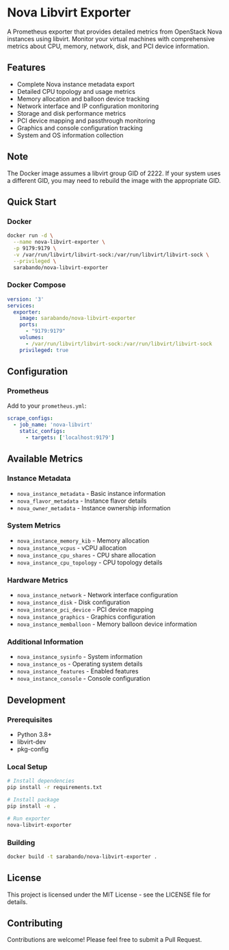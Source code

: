 # Nova Libvirt Exporter

A Prometheus exporter that provides detailed metrics from OpenStack Nova instances using libvirt. Monitor your virtual machines with comprehensive metrics about CPU, memory, network, disk, and PCI device information.

## Features

- Complete Nova instance metadata export
- Detailed CPU topology and usage metrics
- Memory allocation and balloon device tracking
- Network interface and IP configuration monitoring
- Storage and disk performance metrics
- PCI device mapping and passthrough monitoring
- Graphics and console configuration tracking
- System and OS information collection

## Note
The Docker image assumes a libvirt group GID of 2222. If your system uses a different GID, you may need to rebuild the image with the appropriate GID.

## Quick Start

### Docker

```bash
docker run -d \
  --name nova-libvirt-exporter \
  -p 9179:9179 \
  -v /var/run/libvirt/libvirt-sock:/var/run/libvirt/libvirt-sock \
  --privileged \
  sarabando/nova-libvirt-exporter
```

### Docker Compose

```yaml
version: '3'
services:
  exporter:
    image: sarabando/nova-libvirt-exporter
    ports:
      - "9179:9179"
    volumes:
      - /var/run/libvirt/libvirt-sock:/var/run/libvirt/libvirt-sock
    privileged: true
```

## Configuration

### Prometheus

Add to your `prometheus.yml`:

```yaml
scrape_configs:
  - job_name: 'nova-libvirt'
    static_configs:
      - targets: ['localhost:9179']
```

## Available Metrics

### Instance Metadata
- `nova_instance_metadata` - Basic instance information
- `nova_flavor_metadata` - Instance flavor details
- `nova_owner_metadata` - Instance ownership information

### System Metrics
- `nova_instance_memory_kib` - Memory allocation
- `nova_instance_vcpus` - vCPU allocation
- `nova_instance_cpu_shares` - CPU share allocation
- `nova_instance_cpu_topology` - CPU topology details

### Hardware Metrics
- `nova_instance_network` - Network interface configuration
- `nova_instance_disk` - Disk configuration
- `nova_instance_pci_device` - PCI device mapping
- `nova_instance_graphics` - Graphics configuration
- `nova_instance_memballoon` - Memory balloon device information

### Additional Information
- `nova_instance_sysinfo` - System information
- `nova_instance_os` - Operating system details
- `nova_instance_features` - Enabled features
- `nova_instance_console` - Console configuration

## Development

### Prerequisites
- Python 3.8+
- libvirt-dev
- pkg-config

### Local Setup

```bash
# Install dependencies
pip install -r requirements.txt

# Install package
pip install -e .

# Run exporter
nova-libvirt-exporter
```

### Building

```bash
docker build -t sarabando/nova-libvirt-exporter .
```

## License

This project is licensed under the MIT License - see the LICENSE file for details.

## Contributing

Contributions are welcome! Please feel free to submit a Pull Request.
